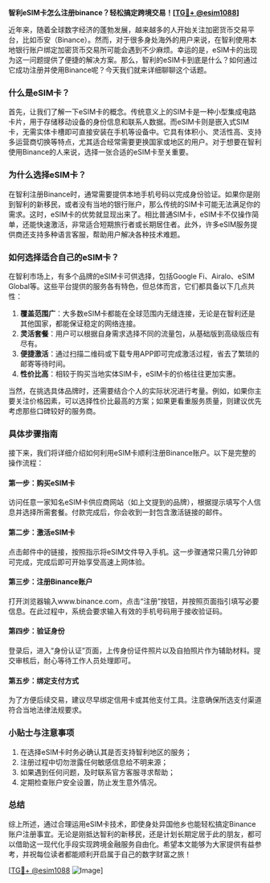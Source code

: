 **智利eSIM卡怎么注册binance？轻松搞定跨境交易！[[TG💪+ @esim1088](https://t.me/s/esim1088)]**

近年来，随着全球数字经济的蓬勃发展，越来越多的人开始关注加密货币交易平台，比如币安（Binance）。然而，对于很多身处海外的用户来说，在智利使用本地银行账户绑定加密货币交易所可能会遇到不少麻烦。幸运的是，eSIM卡的出现为这一问题提供了便捷的解决方案。那么，智利的eSIM卡到底是什么？如何通过它成功注册并使用Binance呢？今天我们就来详细聊聊这个话题。

### 什么是eSIM卡？

首先，让我们了解一下eSIM卡的概念。传统意义上的SIM卡是一种小型集成电路卡片，用于存储移动设备的身份信息和联系人数据。而eSIM卡则是嵌入式SIM卡，无需实体卡槽即可直接安装在手机等设备中。它具有体积小、灵活性高、支持多运营商切换等特点，尤其适合经常需要更换国家或地区的用户。对于想要在智利使用Binance的人来说，选择一张合适的eSIM卡至关重要。

### 为什么选择eSIM卡？

在智利注册Binance时，通常需要提供本地手机号码以完成身份验证。如果你是刚到智利的新移民，或者没有当地的银行账户，那么传统的SIM卡可能无法满足你的需求。这时，eSIM卡的优势就显现出来了。相比普通SIM卡，eSIM卡不仅操作简单，还能快速激活，非常适合短期旅行者或长期居住者。此外，许多eSIM服务提供商还支持多种语言客服，帮助用户解决各种技术难题。

### 如何选择适合自己的eSIM卡？

在智利市场上，有多个品牌的eSIM卡可供选择，包括Google Fi、Airalo、eSIM Global等。这些平台提供的服务各有特色，但总体而言，它们都具备以下几点共性：

1. **覆盖范围广**：大多数eSIM卡都能在全球范围内无缝连接，无论是在智利还是其他国家，都能保证稳定的网络连接。
2. **灵活套餐**：用户可以根据自身需求选择不同的流量包，从基础版到高级版应有尽有。
3. **便捷激活**：通过扫描二维码或下载专用APP即可完成激活过程，省去了繁琐的邮寄等待时间。
4. **性价比高**：相较于购买当地实体SIM卡，eSIM卡的价格往往更加实惠。

当然，在挑选具体品牌时，还需要结合个人的实际状况进行考量。例如，如果你主要关注价格因素，可以选择性价比最高的方案；如果更看重服务质量，则建议优先考虑那些口碑较好的服务商。

### 具体步骤指南

接下来，我们将详细介绍如何利用eSIM卡顺利注册Binance账户。以下是完整的操作流程：

#### 第一步：购买eSIM卡
访问任意一家知名eSIM卡供应商网站（如上文提到的品牌），根据提示填写个人信息并选择所需套餐。付款完成后，你会收到一封包含激活链接的邮件。

#### 第二步：激活eSIM卡
点击邮件中的链接，按照指示将eSIM文件导入手机。这一步骤通常只需几分钟即可完成，完成后即可开始享受高速上网体验。

#### 第三步：注册Binance账户
打开浏览器输入www.binance.com，点击“注册”按钮，并按照页面指引填写必要信息。在此过程中，系统会要求输入有效的手机号码用于接收验证码。

#### 第四步：验证身份
登录后，进入“身份认证”页面，上传身份证件照片以及自拍照片作为辅助材料。提交审核后，耐心等待工作人员处理即可。

#### 第五步：绑定支付方式
为了方便后续交易，建议尽早绑定信用卡或其他支付工具。注意确保所选支付渠道符合当地法律法规要求。

### 小贴士与注意事项

1. 在选择eSIM卡时务必确认其是否支持智利地区的服务；
2. 注册过程中切勿泄露任何敏感信息给不明来源；
3. 如果遇到任何问题，及时联系官方客服寻求帮助；
4. 定期检查账户安全设置，防止发生意外情况。

### 总结

综上所述，通过合理运用eSIM卡技术，即使身处异国他乡也能轻松搞定Binance账户注册事宜。无论是刚抵达智利的新移民，还是计划长期定居于此的朋友，都可以借助这一现代化手段实现跨境金融服务自由化。希望本文能够为大家提供有益参考，并祝每位读者都能顺利开启属于自己的数字财富之旅！

[[TG💪+ @esim1088](https://t.me/s/esim1088) ![Image](https://i.postimg.cc/4NQfJmqS/Snipaste-2025-05-13-00-14-12.png)]